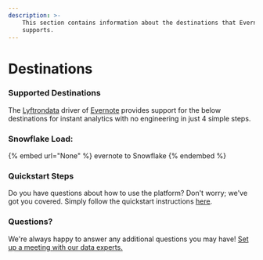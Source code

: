 ```yaml
---
description: >-
    This section contains information about the destinations that Evernote
    supports.
---
```


# Destinations

### Supported Destinations

The [Lyftrondata](https://www.lyftrondata.com/) driver of [Evernote](None) provides support for the below destinations for instant analytics with no engineering in just 4 simple steps.

### Snowflake Load:

{% embed url="None" %}
evernote to Snowflake
{% endembed %}

### Quickstart Steps

Do you have questions about how to use the platform? Don't worry; we've got you covered. Simply follow the quickstart instructions [here](README.md).

### Questions? <a href="#questions" id="questions"></a>

We're always happy to answer any additional questions you may have! [Set up a meeting with our data experts.](https://www.lyftrondata.com/book-a-meeting/)
